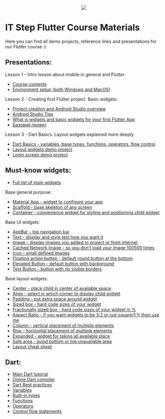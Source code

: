 <p align="center">
    <img src="https://user-images.githubusercontent.com/13054026/136661130-05412280-68e7-4135-9798-5c13299c4c26.png">
</p>

# IT Step Flutter Course Materials

Here you can find all demo projects, reference links and presentations for our Flutter course :)


## Presentations:
Lesson 1 - Intro lesson about mobile in general and Flutter: 
- [Course contents](https://github.com/AndyStef/FlutterITStepCourse/blob/main/%D0%9F%D1%80%D0%B5%D0%B7%D0%B5%D0%BD%D1%82%D0%B0%D1%86%D1%96%D1%97/%D0%9F%D1%80%D0%BE%20Flutter%20%D0%BA%D1%83%D1%80%D1%81.pdf)
- [Environment setup (both Windows and MacOS)](https://github.com/AndyStef/FlutterITStepCourse/blob/main/Dev%20Environment%20Setup.md)

Lesson 2 - Creating first Flutter project. Basic widgets: 
- [Project creation and Android Studio overview](https://github.com/AndyStef/FlutterITStepCourse/blob/main/%D0%9F%D1%80%D0%B5%D0%B7%D0%B5%D0%BD%D1%82%D0%B0%D1%86%D1%96%D1%97/Project%20creation%20and%20Android%20Studio%20overview.pdf)
- [Android Studio Tips](https://github.com/AndyStef/FlutterITStepCourse/blob/main/%D0%9F%D1%80%D0%B5%D0%B7%D0%B5%D0%BD%D1%82%D0%B0%D1%86%D1%96%D1%97/Android%20Studio%20Tips.pdf)
- [What is widgets and basic widgets for your first Flutter App](https://github.com/AndyStef/FlutterITStepCourse/blob/main/%D0%9F%D1%80%D0%B5%D0%B7%D0%B5%D0%BD%D1%82%D0%B0%D1%86%D1%96%D1%97/What%20is%20widget%3F%20Basic%20widgets.pdf)
- [Базовий проект](https://github.com/AndyStef/FlutterITStepCourse/tree/main/demo_projects/first_flutter_demo)

Lesson 3 - Dart Basics. Layout widgets explained more deeply
- [Dart Basics - variables, base types, functions, operators, flow control](https://github.com/AndyStef/FlutterITStepCourse/blob/main/%D0%9F%D1%80%D0%B5%D0%B7%D0%B5%D0%BD%D1%82%D0%B0%D1%86%D1%96%D1%97/Dart%20intro%2C%20layout%20widgets%20combined%2C%20writing%20logic.pdf)
- [Layout widgets demo project](https://github.com/AndyStef/FlutterITStepCourse/tree/main/demo_projects/layout_elements_demo)
- [Login screen demo project](https://github.com/AndyStef/FlutterITStepCourse/tree/main/demo_projects/login_screen_demo)

## Must-know widgets:
- [Full list of main widgets](https://docs.flutter.dev/development/ui/widgets)

Base general purpose:
- [Material App - widget to configure your app](https://api.flutter.dev/flutter/material/MaterialApp-class.html)
- [Scaffold - base skeleton of any screen](https://api.flutter.dev/flutter/material/Scaffold-class.html)
- [Container - convenience widget for styling and positioning child widget](https://api.flutter.dev/flutter/widgets/Container-class.html)

Base UI widgets:
- [AppBar - top navigation bar](https://api.flutter.dev/flutter/material/AppBar-class.html)
- [Text - display and style text how you want it](https://api.flutter.dev/flutter/widgets/Text-class.html)
- [Image - display images you added to project or from internet](https://api.flutter.dev/flutter/widgets/Image-class.html)
- [Cached Network Image - so you don't load your image 100500 times](https://www.youtube.com/watch?v=fnHr_rsQwDA&list=PLjxrf2q8roU23XGwz3Km7sQZFTdB996iG&index=7)
- [Icon - small defined images](https://api.flutter.dev/flutter/widgets/Icon-class.html)
- [Floating action button - default round button at the bottom](https://api.flutter.dev/flutter/material/FloatingActionButton-class.html)
- [Elevated Button - default button with background](https://api.flutter.dev/flutter/material/ElevatedButton-class.html)
- [Text Button - button with no visible borders](https://api.flutter.dev/flutter/material/TextButton-class.html)

Base layout widgets:
- [Center - place child in center of available space](https://api.flutter.dev/flutter/widgets/Center-class.html)
- [Align - select in which corner to display child widget](https://api.flutter.dev/flutter/widgets/Align-class.html)
- [Padding - put extra space around widget](https://api.flutter.dev/flutter/widgets/Padding-class.html)
- [Sized box - hard code sizes of your widget](https://api.flutter.dev/flutter/widgets/SizedBox-class.html)
- [Fractionally sized box - hard code sizes of your widget in %](https://api.flutter.dev/flutter/widgets/FractionallySizedBox-class.html)
- [Aspect Ratio - if you want widgets to be 3:2 or just square(1:1) then use me](https://api.flutter.dev/flutter/widgets/AspectRatio-class.html)
- [Column - vertical placement of multiple elements](https://api.flutter.dev/flutter/widgets/Column-class.html)
- [Row - horizontal placement of multiple elements](https://api.flutter.dev/flutter/widgets/Row-class.html)
- [Expanded - widget for taking all available place](https://api.flutter.dev/flutter/widgets/Expanded-class.html)
- [Safe area - avoid bottom or top unavailable area](https://api.flutter.dev/flutter/widgets/SafeArea-class.html)
- [Layout cheat sheet](https://medium.com/flutter-community/flutter-layout-cheat-sheet-5363348d037e)

## Dart:
- [Main Dart tutorial](https://dart.dev/guides/language/language-tour)
- [Online Dart compiler](https://dartpad.dev/)
- [Dart Best practices](https://dart.dev/guides/language/effective-dart)
- [Variables](https://dart.dev/guides/language/language-tour#variables)
- [Built-in types](https://dart.dev/guides/language/language-tour#built-in-types)
- [Functions](https://dart.dev/guides/language/language-tour#functions)
- [Operators](https://dart.dev/guides/language/language-tour#operators)
- [Control flow statements](https://dart.dev/guides/language/language-tour#control-flow-statements)
